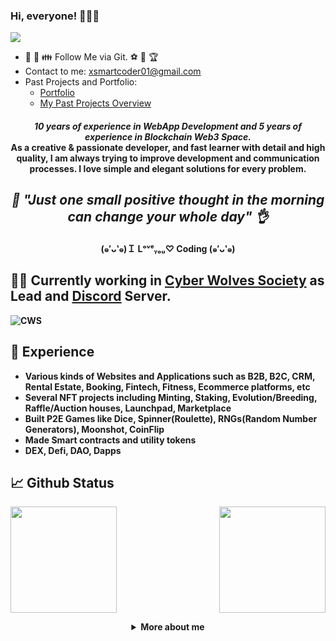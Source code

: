 ### Hi, everyone! 👋🙋‍♂️

<!--
**smartgru25/smartgru25** is a ✨ _special_ ✨ repository because its `README.md` (this file) appears on your GitHub profile.

Here are some ideas to get you started:

- 🔭 I’m currently working on ...
- 🌱 I’m currently learning ...
- 👯 I’m looking to collaborate on ...
- 🤔 I’m looking for help with ...
- 💬 Ask me about ...
- 📫 How to reach me: ...
- 😄 Pronouns: ...
- ⚡ Fun fact: ...
-->

![](https://komarev.com/ghpvc/?username=smartgru25&color=yellow)

- 🤝 💖 👪 Follow Me via Git. ⚽ 🥰 🏆
- Contact to me: xsmartcoder01@gmail.com
- Past Projects and Portfolio: 
  - <a href="https://mysticbets.io">Portfolio</a>
  - <a href="https://github.com/SmartGru25/Projects-Overview">My Past Projects Overview</a>

<h4 align="center">
  <i><b>10 years of experience in WebApp Development and 5 years of experience in Blockchain Web3 Space.</i>
<br />
As a creative & passionate developer, and fast learner with detail and high quality, I am always trying to improve development and communication processes. I love simple and elegant solutions for every problem.
<br />
</h4>

<i><h2 align="center">🎃 "Just one small positive thought in the morning can change your whole day" 👌 </h2></i>
<h4 align="center">(๑′ᴗ‵๑)Ｉ Lᵒᵛᵉᵧₒᵤ♡ Coding (๑′ᴗ‵๑)</h4>

<!-- ## 👨‍💻 Currently working in [MetaKongz](https://www.metakongz.art) as Team Member and [Discord](https://discord.gg/metakongzgc) Server.

![](https://pbs.twimg.com/profile_banners/1480769564245999618/1645162290/1500x500) -->
  
## 👨‍💻 Currently working in [Cyber Wolves Society](https://twitter.com/cyberwolvessoc) as Lead and [Discord](https://discord.gg/vV5VbxKG) Server.

<!-- ![](https://minionicious.files.wordpress.com/2016/08/dave2.png) -->
![CWS](https://user-images.githubusercontent.com/89365150/202695915-8e27499d-c325-49e8-8d1e-9e8ccd88d673.png)


## 🌱 Experience

- Various kinds of Websites and Applications such as B2B, B2C, CRM, Rental Estate, Booking, Fintech, Fitness, Ecommerce platforms, etc
- Several NFT projects including Minting, Staking, Evolution/Breeding, Raffle/Auction houses, Launchpad, Marketplace
- Built P2E Games like Dice, Spinner(Roulette), RNGs(Random Number Generators), Moonshot, CoinFlip
- Made Smart contracts and utility tokens
- DEX, Defi, DAO, Dapps
  
## 📈 Github Status
<p>
<img align="" height="170px" src="https://github-readme-stats.vercel.app/api/top-langs/?username=
                                  smartgru25&exclude_repo=smartgru25.github.io,free-for-dev&layout=compact&langs_count=8&theme=radical">
<img align="right" height="170px" src="https://github-readme-stats.vercel.app/api?username=smartgru25&sshow_icons=true&theme=radical&count_private=true">
</p>

<details>
  <summary align="center">More about me</summary>
  
⚡ These are languages and frameworks I mostly use:
  
- Solidity programming (ERC-20, 721, 721A, 1155) to write various contracts
- Rust and Anchor framework
- Web3 integration
- Next.js or Nuxt.js or Angular
- Node or Go or Python or Ruby or Laravel
- MongoDB or MySQL or Postgre or Oracle

</details>
  
